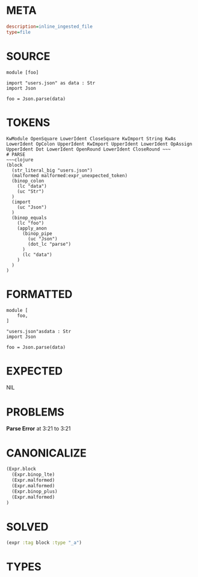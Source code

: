 # META
~~~ini
description=inline_ingested_file
type=file
~~~
# SOURCE
~~~roc
module [foo]

import "users.json" as data : Str
import Json

foo = Json.parse(data)
~~~
# TOKENS
~~~text
KwModule OpenSquare LowerIdent CloseSquare KwImport String KwAs LowerIdent OpColon UpperIdent KwImport UpperIdent LowerIdent OpAssign UpperIdent Dot LowerIdent OpenRound LowerIdent CloseRound ~~~
# PARSE
~~~clojure
(block
  (str_literal_big "users.json")
  (malformed malformed:expr_unexpected_token)
  (binop_colon
    (lc "data")
    (uc "Str")
  )
  (import
    (uc "Json")
  )
  (binop_equals
    (lc "foo")
    (apply_anon
      (binop_pipe
        (uc "Json")
        (dot_lc "parse")
      )
      (lc "data")
    )
  )
)
~~~
# FORMATTED
~~~roc
module [
	foo,
]

"users.json"asdata : Str
import Json

foo = Json.parse(data)
~~~
# EXPECTED
NIL
# PROBLEMS
**Parse Error**
at 3:21 to 3:21

# CANONICALIZE
~~~clojure
(Expr.block
  (Expr.binop_lte)
  (Expr.malformed)
  (Expr.malformed)
  (Expr.binop_plus)
  (Expr.malformed)
)
~~~
# SOLVED
~~~clojure
(expr :tag block :type "_a")
~~~
# TYPES
~~~roc
~~~
